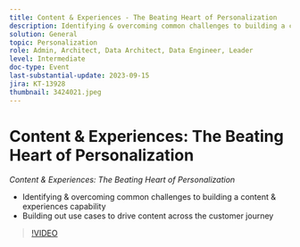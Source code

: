 ```yaml
---
title: Content & Experiences - The Beating Heart of Personalization
description: Identifying & overcoming common challenges to building a content & experiences capability  Building out use cases to drive content across the customer journey
solution: General
topic: Personalization
role: Admin, Architect, Data Architect, Data Engineer, Leader
level: Intermediate
doc-type: Event
last-substantial-update: 2023-09-15
jira: KT-13928
thumbnail: 3424021.jpeg
---
```


# Content & Experiences: The Beating Heart of Personalization

*Content & Experiences: The Beating Heart of Personalization*

* Identifying & overcoming common challenges to building a content & experiences capability
* Building out use cases to drive content across the customer journey

>[!VIDEO](https://video.tv.adobe.com/v/3424021/?learn=on)
